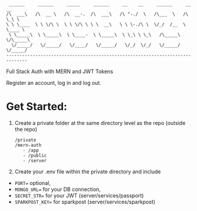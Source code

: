 
     ______     ______     _____     ______     __    __     ______     __  __    
    /\  ___\   /\  __ \   /\  __-.  /\  ___\   /\ "-./  \   /\___  \   /\ \_\ \   
    \ \ \____  \ \ \/\ \  \ \ \/\ \ \ \  __\   \ \ \-./\ \  \/_/  /__  \ \____ \  
     \ \_____\  \ \_____\  \ \____-  \ \_____\  \ \_\ \ \_\   /\_____\  \/\_____\ 
      \/_____/   \/_____/   \/____/   \/_____/   \/_/  \/_/   \/_____/   \/_____/
    ------------------------------------------------------------------------------ 


Full Stack Auth with MERN and JWT Tokens

Register an account, log in and log out.

# Get Started:
    
1. Create a private folder at the same directory level as the repo (outside the repo)

   ```
   /private  
   /mern-auth  
      - /app  
      - /public  
      - /server 
   ```
     
2. Create your .env file within the private directory and include 
  - `PORT=` optional,
  - `MONGO_URL=` for your DB connection, 
  - `SECRET_STR=` for your JWT (server/services/passport) 
  - `SPARKPOST_KEY=` for sparkpost (server/services/sparkpost)
    
   

